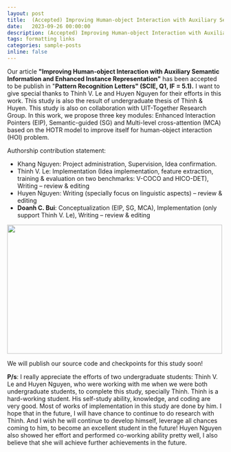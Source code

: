 ```yaml
---
layout: post
title:  (Accepted) Improving Human-object Interaction with Auxiliary Semantic Information and Enhanced Instance Representation
date:   2023-09-26 00:00:00
description: (Accepted) Improving Human-object Interaction with Auxiliary Semantic Information and Enhanced Instance Representation
tags: formatting links
categories: sample-posts
inline: false
---
```


Our article **"Improving Human-object Interaction with Auxiliary Semantic Information and Enhanced Instance Representation"** has been accepted to be publish in "**Pattern Recognition Letters" (SCIE, Q1, IF = 5.1).**
I want to give special thanks to Thinh V. Le and Huyen Nguyen for their efforts in this work. This study is also the result of undergraduate thesis of Thinh & Huyen. This study is also on collaboration with UIT-Together Research Group.
In this work, we propose three key modules: Enhanced Interaction Pointers (EIP), Semantic-guided (SG) and Multi-level cross-attention (MCA) based on the HOTR model to improve itself for human-object interaction (HOI) problem.

Authorship contribution statement:
- Khang Nguyen: Project administration, Supervision, Idea confirmation.
- Thinh V. Le: Implementation (Idea implementation, feature extraction, training & evaluation on two benchmarks: V-COCO and HICO-DET), Writing – review & editing
- Huyen Nguyen: Writing (specially focus on linguistic aspects) – review & editing
- **Doanh C. Bui**: Conceptualization (EIP, SG, MCA), Implementation (only support Thinh V. Le), Writing – review & editing

<img src="https://i.imgur.com/gR2BEbm.png" data-canonical-src="https://i.imgur.com/gR2BEbm.png" width="500" height="300" />

We will publish our source code and checkpoints for this study soon!

**P/s**: I really appreciate the efforts of two undergraduate students: Thinh V. Le and Huyen Nguyen, who were working with me when we were both undergraduate students, to complete this study, specially Thinh. Thinh is a hard-working student. His self-study ability, knowledge, and coding are very good. Most of works of implementation in this study are done by him. I hope that in the future, I will have chance to continue to do research with Thinh. And I wish he will continue to develop himself, leverage all chances coming to him, to become an excellent student in the future! Huyen Nguyen also showed her effort and performed co-working ability pretty well, I also believe that she will achieve further achievements in the future.
